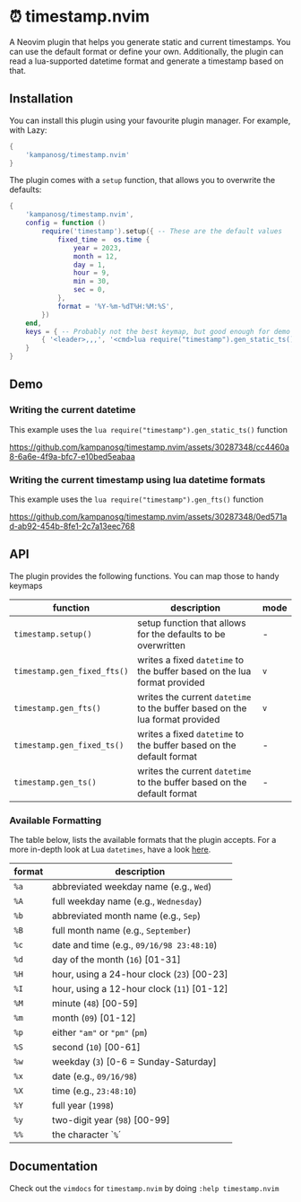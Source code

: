 # ⏰ timestamp.nvim

A Neovim plugin that helps you generate static and current timestamps. You can use the default format or define your own. Additionally, the plugin can read a lua-supported datetime format and generate a timestamp based on that.

## Installation

You can install this plugin using your favourite plugin manager. For example, with Lazy:

```lua
{
    'kampanosg/timestamp.nvim'
}
```

The plugin comes with a `setup` function, that allows you to overwrite the defaults:

```lua
{
    'kampanosg/timestamp.nvim',
    config = function ()
        require('timestamp').setup({ -- These are the default values
            fixed_time =  os.time {
                year = 2023,
                month = 12,
                day = 1,
                hour = 9,
                min = 30,
                sec = 0,
            },
            format = '%Y-%m-%dT%H:%M:%S',
        })
    end,
    keys = { -- Probably not the best keymap, but good enough for demo purposes :) 
        { '<leader>,,,', '<cmd>lua require("timestamp").gen_static_ts()<cr>', desc = 'generates a static timestamp with the default formatting' },
    }
}
```

## Demo

### Writing the current datetime

This example uses the `lua require("timestamp").gen_static_ts()` function

https://github.com/kampanosg/timestamp.nvim/assets/30287348/cc4460a8-6a6e-4f9a-bfc7-e10bed5eabaa

### Writing the current timestamp using lua datetime formats

This example uses the `lua require("timestamp").gen_fts()` function

https://github.com/kampanosg/timestamp.nvim/assets/30287348/0ed571ad-ab92-454b-8fe1-2c7a13eec768

## API
The plugin provides the following functions. You can map those to handy keymaps

| function                    | description                                                                | mode |
| --------------------------- | -------------------------------------------------------------------------- | ---- |
| `timestamp.setup()`         | setup function that allows for the defaults to be overwritten              | -    |
| `timestamp.gen_fixed_fts()` | writes a fixed `datetime` to the buffer based on the lua format provided     | `v`  |
| `timestamp.gen_fts()`       | writes the current `datetime` to the buffer based on the lua format provided | `v`  |
| `timestamp.gen_fixed_ts()`  | writes a fixed `datetime` to the buffer based on the default format          | -    |
| `timestamp.gen_ts()`        | writes the current `datetime` to the buffer based on the default format      | -    |

### Available Formatting

The table below, lists the available formats that the plugin accepts. For a more in-depth look at Lua `datetimes`, have a look [here](https://www.lua.org/pil/22.1.html).

| format | description                                |
| ------ | ------------------------------------------ |
| `%a`   | abbreviated weekday name (e.g., `Wed`)     |
| `%A`   | full weekday name (e.g., `Wednesday`)      |
| `%b`   | abbreviated month name (e.g., `Sep`)       |
| `%B`   | full month name (e.g., `September`)        |
| `%c`   | date and time (e.g., `09/16/98 23:48:10`)  |
| `%d`   | day of the month (`16`) [01-31]            |
| `%H`   | hour, using a 24-hour clock (`23`) [00-23] |
| `%I`   | hour, using a 12-hour clock (`11`) [01-12] |
| `%M`   | minute (`48`) [00-59]                      |
| `%m`   | month (`09`) [01-12]                       |
| `%p`   | either `"am"` or `"pm"` (`pm`)             |
| `%S`   | second (`10`) [00-61]                      |
| `%w`   | weekday (`3`) [0-6 = Sunday-Saturday]      |
| `%x`   | date (e.g., `09/16/98`)                    |
| `%X`   | time (e.g., `23:48:10`)                    |
| `%Y`   | full year (`1998`)                         |
| `%y`   | two-digit year (`98`) [00-99]              |
| `%%`   | the character \``%`´                       |

## Documentation

Check out the `vimdocs` for `timestamp.nvim` by doing `:help timestamp.nvim`
